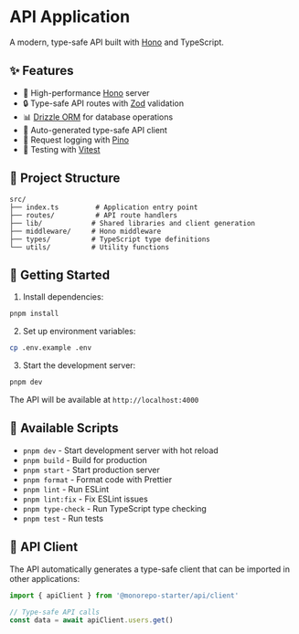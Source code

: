 # API Application

A modern, type-safe API built with [Hono](https://hono.dev/) and TypeScript.

## ✨ Features

- 🚀 High-performance [Hono](https://hono.dev/) server
- 🔒 Type-safe API routes with [Zod](https://zod.dev/) validation
- 📊 [Drizzle ORM](https://orm.drizzle.team/) for database operations
- 🔄 Auto-generated type-safe API client
- 📝 Request logging with [Pino](https://getpino.io/)
- 🧪 Testing with [Vitest](https://vitest.dev/)

## 📁 Project Structure

```
src/
├── index.ts         # Application entry point
├── routes/          # API route handlers
├── lib/            # Shared libraries and client generation
├── middleware/     # Hono middleware
├── types/          # TypeScript type definitions
└── utils/          # Utility functions
```

## 🚀 Getting Started

1. Install dependencies:

```bash
pnpm install
```

2. Set up environment variables:

```bash
cp .env.example .env
```

3. Start the development server:

```bash
pnpm dev
```

The API will be available at `http://localhost:4000`

## 📝 Available Scripts

- `pnpm dev` - Start development server with hot reload
- `pnpm build` - Build for production
- `pnpm start` - Start production server
- `pnpm format` - Format code with Prettier
- `pnpm lint` - Run ESLint
- `pnpm lint:fix` - Fix ESLint issues
- `pnpm type-check` - Run TypeScript type checking
- `pnpm test` - Run tests

## 🔄 API Client

The API automatically generates a type-safe client that can be imported in other applications:

```typescript
import { apiClient } from '@monorepo-starter/api/client'

// Type-safe API calls
const data = await apiClient.users.get()
```
